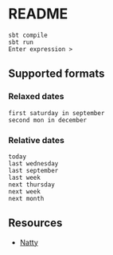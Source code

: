 # README

```
sbt compile
sbt run
Enter expression >
```

## Supported formats

### Relaxed dates

```
first saturday in september
second mon in december
```

### Relative dates

```
today
last wednesday
last september
last week
next thursday
next week
next month
```

## Resources

- [Natty](http://natty.joestelmach.com/)
